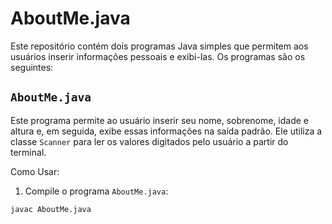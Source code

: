 # AboutMe.java

Este repositório contém dois programas Java simples que permitem aos usuários inserir informações pessoais e exibi-las. Os programas são os seguintes:

## `AboutMe.java`

Este programa permite ao usuário inserir seu nome, sobrenome, idade e altura e, em seguida, exibe essas informações na saída padrão. Ele utiliza a classe `Scanner` para ler os valores digitados pelo usuário a partir do terminal.

Como Usar:

1. Compile o programa `AboutMe.java`:

```bash
javac AboutMe.java

